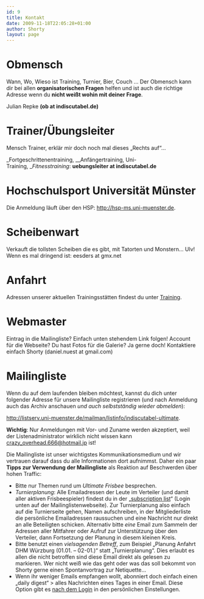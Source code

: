 ```yaml
---
id: 9
title: Kontakt
date: 2009-11-18T22:05:28+01:00
author: Shorty
layout: page
---
```

# Obmensch

Wann, Wo, Wieso ist Training, Turnier, Bier, Couch &#8230; Der Obmensch kann dir bei allen **organisatorischen Fragen** helfen und ist auch die richtige Adresse wenn du **nicht weißt wohin mit deiner Frage**.

Julian Repke **(ob at indiscutabel.de)**

# Trainer/Übungsleiter

Mensch Trainer, erklär mir doch noch mal dieses &#8222;Rechts auf&#8220;&#8230;

_Fortgeschrittenentraining, __Anfängertraining, Uni-Training, __Fitnesstraining_: **uebungsleiter at indiscutabel.de**

# Hochschulsport Universität Münster

Die Anmeldung läuft über den HSP: <a title="Hochschulsport" href="http://hsp-ms.uni-muenster.de/" target="_blank" rel="noopener noreferrer">http://hsp-ms.uni-muenster.de</a>.

# Scheibenwart

Verkauft die tollsten Scheiben die es gibt, mit Tatorten und Monstern&#8230; Ulv! Wenn es mal dringend ist: eesders at gmx.net

# Anfahrt

Adressen unserer aktuellen Trainingsstätten findest du unter [Training](/training/ "Trainingsseite").

# Webmaster

Eintrag in die Mailingliste? Einfach unten stehendem Link folgen! Account für die Webseite? Du hast Fotos für die Galerie? Ja gerne doch! Kontaktiere einfach Shorty (daniel.nuest at gmail.com)

# Mailingliste

Wenn du auf dem laufenden bleiben möchtest, kannst du dich unter folgender Adresse für unsere Mailingliste registrieren (und nach Anmeldung auch das Archiv anschauen _und auch selbstständig wieder abmelden_):

<http://listserv.uni-muenster.de/mailman/listinfo/indiscutabel-ultimate>.

**Wichtig**: Nur Anmeldungen mit Vor- und Zuname werden akzeptiert, weil der Listenadministrator wirklich nicht wissen kann crazy_overhead.666@hotmail.jp ist!

Die Mailingliste ist unser wichtigstes Kommunikationsmedium und wir vertrauen darauf dass du alle Informationen dort aufnimmst. Daher ein paar **Tipps zur Verwendung der Mailingliste** als Reaktion auf Beschwerden über hohen Traffic:

  * Bitte nur Themen rund um _Ultimate Frisbee_ besprechen.
  * _Turnierplanung_: Alle Emailadressen der Leute im Verteiler (und damit aller aktiven Frisbeespieler) findest du in der &#8222;[subscription list](http://listserv.uni-muenster.de/mailman/listinfo/indiscutabel-ultimate)&#8220; (Login unten auf der Mailinglistenwebseite). Zur Turnierplanung also einfach auf die Turnierseite gehen, Namen aufschreiben, in der Mitgliederliste die persönliche Emailadressen raussuchen und eine Nachricht nur direkt an alle Beteiligten schicken. Alternativ bitte _eine_ Email zum Sammeln der Adressen aller Mitfahrer oder Aufruf zur Unterstützung über den Verteiler, dann Fortsetzung der Planung in diesem kleinen Kreis.
  * Bitte benutzt einen _vielsagenden Betreff_, zum Beispiel &#8222;Planung Anfahrt DHM Würzburg (01.01. &#8211; 02-01.)&#8220; statt &#8222;Turnierplanung&#8220;. Dies erlaubt es allen die nicht betroffen sind diese Email direkt als gelesen zu markieren. Wer nicht weiß wie das geht oder was das soll bekommt von Shorty gerne einen Spontanvortrag zur Netiquette&#8230;
  * Wenn ihr weniger Emails empfangen wollt, abonniert doch einfach einen &#8222;daily digest&#8220; > alles Nachrichten eines Tages in einer Email. Diese Option gibt es [nach dem Login](http://listserv.uni-muenster.de/mailman/listinfo/indiscutabel-ultimate) in den persönlichen Einstellungen.

